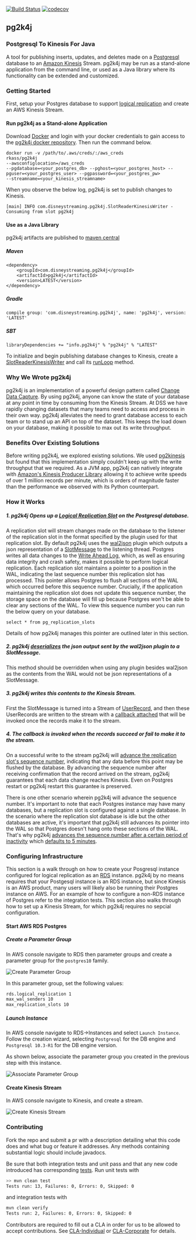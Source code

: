 
[![Build Status](https://travis-ci.com/disneystreaming/pg2k4j.svg?branch=master)](https://travis-ci.com/disneystreaming/pg2k4j) [![codecov](https://codecov.io/gh/disneystreaming/pg2k4j/branch/master/graph/badge.svg)](https://codecov.io/gh/disneystreaming/pg2k4j)

## pg2k4j

### Postgresql To Kinesis For Java

A tool for publishing inserts, updates, and deletes made on a [Postgresql](https://www.postgresql.org/) database to an [Amazon Kinesis](https://aws.amazon.com/kinesis/) Stream.
pg2k4j may be run as a stand-alone application from the command line, or used as a Java library where its functionality
can be extended and customized.

### Getting Started

First, setup your Postgres database to support [logical replication](https://www.postgresql.org/docs/10/static/logical-replication.html) and create an AWS Kinesis Stream.
 
#### Run pg2k4j as a Stand-alone Application
Download [Docker](https://www.docker.com/get-started) and login with your docker credentials to gain access to the [pg2k4j docker repository](https://hub.docker.com/r/rkass/pg2k4j/).
Then run the command below.
```
docker run -v /path/to/.aws/creds/:/aws_creds 
rkass/pg2k4j 
--awsconfiglocation=/aws_creds
--pgdatabase=<your_postgres_db> --pghost=<your_postgres_host> --pguser=<your_postgres_user> --pgpassword=<your_postgres_pw> 
--streamname=<your_kinesis_streamname>
``` 

When you observe the below log, pg2k4j is set to publish changes to Kinesis.

```
[main] INFO com.disneystreaming.pg2k4j.SlotReaderKinesisWriter - Consuming from slot pg2k4j
 ```
 
#### Use as a Java Library

pg2k4j artifacts are published to [maven central](https://mvnrepository.com/artifact/com.disneystreaming/pg2k4j)

##### Maven

```
<dependency>
    <groupId>com.disneystreaming.pg2k4j</groupId>
    <artifactId>pg2k4j</artifactId>
    <version>LATEST</version>
</dependency>
```

##### Gradle

```
compile group: 'com.disneystreaming.pg2k4j', name: 'pg2k4j', version: 'LATEST'
```

##### SBT

```
libraryDependencies += "info.pg2k4j" % "pg2k4j" % "LATEST"
```

To initialize and begin publishing database changes to Kinesis, create a [SlotReaderKinesisWriter](src/main/java/com/disneystreaming/pg2k4j/SlotReaderKinesisWriter.java) 
and call its [runLoop](src/main/java/com/disneystreaming/pg2k4j/SlotReaderKinesisWriter.java#L84) method.

### Why We Wrote pg2k4j

pg2k4j is an implementation of a powerful design pattern called [Change Data Capture](https://en.wikipedia.org/wiki/Change_data_capture).
By using pg2k4j, anyone can know the state of your database at any point in time by consuming from the Kinesis Stream.
At DSS we have rapidly changing datasets that many teams need to access and process in their own way. pg2k4j 
alleviates the need to grant database access to each team or to stand up an API on top of the dataset. This keeps the load down
on your database, making it possible to max out its write throughput. 

### Benefits Over Existing Solutions

Before writing pg2k4j, we explored existing solutions. We used [pg2kinesis](https://github.com/handshake/pg2kinesis) but found
that this implementation simply couldn't keep up with the write throughput that we required. As a JVM app, pg2k4j can natively integrate with [Amazon's
Kinesis Producer Library](https://docs.aws.amazon.com/streams/latest/dev/developing-producers-with-kpl.html) allowing it to achieve write speeds of over
1 million records per minute, which is orders of magnitude faster than the performance we observed with its Python
 counterpart.

### How it Works

##### 1. pg2k4j Opens up a [Logical Replication Slot](https://www.postgresql.org/docs/10/static/logicaldecoding-explanation.html#LOGICALDECODING-REPLICATION-SLOTS) on the Postgresql database.

A replication slot will stream changes made on the database to the listener of the replication slot in the format specified
by the plugin used for that replication slot. By default pg2k4j uses the [wal2json](https://github.com/eulerto/wal2json) plugin
which outputs a json representation of a [SlotMessage](src/main/java/com/disneystreaming/pg2k4j/models/SlotMessage.java) to the 
listening thread. Postgres writes all data changes to the [Write Ahead Log](https://www.postgresql.org/docs/10/static/wal-intro.html), which,
as well as ensuring data integrity and crash safety, makes it possible to perform logical replication. Each replication slot maintains a pointer to a position in the WAL, indicating the last sequence number this replication
slot has processed. This pointer allows Postgres to flush all sections of the WAL which occurred before this sequence number. Crucially, if the
application maintaining the replication slot does not update this sequence number, the storage space on the database will fill up because
Postgres won't be able to clear any sections of the WAL. To view this sequence number you can run the below query on your database.

```
select * from pg_replication_slots
```

Details of how pg2k4j manages this pointer are outlined later in this section.

##### 2. pg2k4j [deserializes](src/main/java/com/disneystreaming/pg2k4j/SlotReaderKinesisWriter.java#L277) the json output sent by the wal2json plugin to a SlotMessage.

This method should be overridden when using any plugin besides wal2json as the contents from the WAL would not be json
representations of a SlotMessage.

##### 3. pg2k4j writes this contents to the Kinesis Stream.

First the SlotMessage is turned into a Stream of [UserRecord](https://github.com/awslabs/amazon-kinesis-producer/blob/master/java/amazon-kinesis-producer/src/main/java/com/amazonaws/services/kinesis/producer/UserRecord.java), and then
these UserRecords are written to the stream with a [callback attached](src/main/java/com/disneystreaming/pg2k4j/SlotReaderKinesisWriter.java#L245) that will be invoked once the records make it to the 
stream.

##### 4. The callback is invoked when the records succeed or fail to make it to the stream.

On a successful write to the stream pg2k4j will [advance the replication slot's sequence number](src/main/java/com/disneystreaming/pg2k4j/SlotReaderCallback.java#L83), indicating
that any data before this point may be flushed by the database. By advancing the sequence number after receiving confirmation
that the record arrived on the stream, pg2k4j guarantees that each data change reaches Kinesis. Even on Postgres restart 
or pg2k4j restart this guarantee is preserved.

There is one other scenario wherein pg2k4j will advance the sequence number. It's important to note that each Postgres instance
may have many databases, but a replication slot is configured against a single database. In the scenario where 
the replication slot database is idle but the other databases are active, it's important that pg2k4j still advances its pointer into
the WAL so that Postgres doesn't hang onto these sections of the WAL. That's why pg2k4j [advances the sequence number after
a certain period of inactivity](src/main/java/com/disneystreaming/pg2k4j/SlotReaderKinesisWriter.java#L204-L206)
which [defaults to 5 minutes](src/main/java/com/disneystreaming/pg2k4j/ReplicationConfiguration.java#L38).

### Configuring Infrastructure

This section is a walk through on how to create your Posgresql instance configured for logical replication as an [RDS](https://aws.amazon.com/rds/) instance.
pg2k4j by no means requires that your Postgesql instance is an RDS instance, but since Kinesis is an AWS product, many users
will likely also be running their Postgres instance on AWS. For an example of how to configure a non-RDS instance of Postgres refer
to the integration tests. This section also walks through how to set up a Kinesis Stream, for which pg2k4j requires no sepcial configuration.

#### Start AWS RDS Postgres

##### Create a Parameter Group

In AWS console navigate to RDS then parameter groups and create a parameter group for the `postgres10` family.

![Create Parameter Group](exampleImages/parameterGroup.png)

In this parameter group, set the following values:

```bash
rds.logical_replication 1
max_wal_senders 10
max_replication_slots 10
```

##### Launch Instance

In AWS console navigate to RDS->Instances and select `Launch Instance`. Follow the creation wizard,
selecting `Postgresql` for the DB engine and `Postgresql 10.3-R1` for the DB engine version.

As shown below, associate the parameter group you created in the previous step with this instance.

![Associate Parameter Group](exampleImages/associateParameterGroup.png)

#### Create Kinesis Stream

In AWS console navigate to Kinesis, and create a stream.

![Create Kinesis Stream](exampleImages/setupKinesisStream.png)

### Contributing

Fork the repo and submit a pr with a description detailing what this code does and what bug or feature it addresses. Any methods
containing substantial logic should include javadocs.

Be sure that both integration tests and unit pass and that any new code introduced has corresponding [tests](src/test/java/com/disney/pg2k4j). Run unit tests with

```bash
>> mvn clean test
Tests run: 13, Failures: 0, Errors: 0, Skipped: 0
```

and integration tests with 

```bash
mvn clean verify
Tests run: 2, Failures: 0, Errors: 0, Skipped: 0
```

Contributors are required to fill out a CLA in order for us to be allowed to accept contributions. See [CLA-Individual](CLA-Individual.md) or [CLA-Corporate](CLA-Corporate.md) for details.
